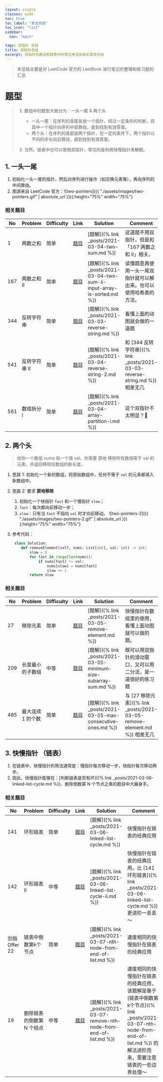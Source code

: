 ```yaml
---
layout: single
classes: wide
toc: true
toc_label: "本文内容"
toc_icon: "list"
sidebar:
  nav: "main"

tags: 双指针 总结
title: 双指针总结
excerpt: 双指针在数组和链表中的常见用法及相关题目总结
---
```


> 本总结主要是对 LeetCode 官方的 LeetBook 进行笔记的整理和练习题的汇总

# 题型

> 1. 数组中的题型大致分为：一头一尾 & 两个头 
>     - 一头一尾：在序列的首尾各放一个指针，经过一定条件的判断，将其中一个指针向序列中部靠拢，直到找到有效答案。
>     - 两个头：在序列的首部放两个指针，在一定的条件下，两个指针以不同的步长向后移动，直到找到有效答案。
> 
> 2. 当然，链表中也可以使用双指针，常见的是利用快慢指针来解题。

## 1. 一头一尾

1. 初始化一头一尾的指针，然后对序列进行操作（如交换元素等），再向序列的中间靠拢。
2. 图源来自 LeetCode 官方：![two-pointers]({{ "./assets/images/two-pointers.gif" | absolute_url }}){:height="75%" width="75%"}

### 相关题目

   | No  | Problem       | Difficulty | Link                                                                       | Solution                                                                 | Comment                                                                      |
   | --- | ------------- | ---------- | -------------------------------------------------------------------------- | ------------------------------------------------------------------------ | ---------------------------------------------------------------------------- |
   | 1   | 两数之和      | 简单       | [题目](https://leetcode-cn.com/problems/two-sum/)                          | [题解]({% link _posts/2021-03-04-two-sum.md %})                          | 这道题不用双指针，但是和「167 两数之和 II」相关。                            |
   | 167 | 两数之和 II   | 简单       | [题目](https://leetcode-cn.com/problems/two-sum-ii-input-array-is-sorted/) | [题解]({% link _posts/2021-03-04-two-sum-ii-input-array-is-sorted.md %}) | 读懂题意再使用一头一尾双指针就可以解出来。也可以使用哈希表的方法。           |
   | 344 | 反转字符串    | 简单       | [题目](https://leetcode-cn.com/problems/reverse-string/)                   | [题解]({% link _posts/2021-03-03-reverse-string.md %})                   | 看懂上面的动图就会做的一道题                                                 |
   | 541 | 反转字符串 II | 简单       | [题目](https://leetcode-cn.com/problems/reverse-string-ii/)                | [题解]({% link _posts/2021-03-04-reverse-string-2.md %})                 | 和 [344 反转字符串]({% link _posts/2021-03-03-reverse-string.md %}) 相差无几 |
   | 561 | 数组拆分 I    | 简单       | [题目](https://leetcode-cn.com/problems/array-partition-i/)                | [题解]({% link _posts/2021-03-04-array-partition-i.md %})                | 这个双指针不太明显？🥲                                                        |
   

## 2. 两个头

> 给你一个数组 nums 和一个值 val，你需要 原地 移除所有数值等于 val 的元素，并返回移除后数组的新长度。

1. 思路 1: 初始化一个新的数组，将原始数组中，任何不等于 `val` 的元素都填入新数组中。
2. 思路 2: 要求 **原地移除**
   1. 初始化一个快指针 `fast` 和一个慢指针 `slow`；
   2. `fast`：每次都向前移动一步；
   3. `slow`：只有当 `fast` 不指向 `val` 时才向前移动。
    ![two-pointers-2]({{ "./assets/images/two-pointers-2.gif" | absolute_url }}){:height="75%" width="75%"}

3. 参考代码：
   ```python
    class Solution:
       def removeElement(self, nums: List[int], val: int) -> int:
           slow = 0
           for fast in range(len(nums)):
               if nums[fast] != val:
                   nums[slow] = nums[fast]
                   slow += 1
           return slow
   ```

### 相关题目

   | No  | Problem           | Difficulty | Link                                                                | Solution                                                          | Comment                                                                   |
   | --- | ----------------- | ---------- | ------------------------------------------------------------------- | ----------------------------------------------------------------- | ------------------------------------------------------------------------- |
   | 27  | 移除元素          | 简单       | [题目](https://leetcode-cn.com/problems/remove-element/)            | [题解]({% link _posts/2021-03-05-remove-element.md %})            | 快慢指针在数组里的使用，看懂上面动图就可以做的题。                        |
   | 209 | 长度最小的子数组  | 中等       | [题目](https://leetcode-cn.com/problems/minimum-size-subarray-sum/) | [题解]({% link _posts/2021-03-05-minimum-size-subarray-sum.md %}) | 既可以用双指针的滑动窗口，又可以用二分法，是一道很好的练习题              |
   | 485 | 最大连续 1 的个数 | 简单       | [题目](https://leetcode-cn.com/problems/max-consecutive-ones/)      | [题解]({% link _posts/2021-03-05-max-consecutive-ones.md %})      | 与 [27 移除元素]({% link _posts/2021-03-05-remove-element.md %}) 相差无几 |

## 3. 快慢指针 （链表）

1. 在链表中，快慢指针的用法通常是：慢指针每次移动一步，快指针每次移动两步。
2. 因此，快慢指针能够在：[判断链表是否有环]({% link _posts/2021-03-06-linked-list-cycle.md %})、删除倒数第 N 个节点之类的题目中大展身手。

### 相关题目

   | No  | Problem  | Difficulty | Link                                                        | Solution                                                  | Comment |
   | --- | -------- | ---------- | ----------------------------------------------------------- | --------------------------------------------------------- | ------- |
   | 141 | 环形链表 | 简单       | [题目](https://leetcode-cn.com/problems/linked-list-cycle/) | [题解]({% link _posts/2021-03-06-linked-list-cycle.md %}) |    快慢指针在链表的经典应用     |
   | 142 | 环形链表 II | 中等       | [题目](https://leetcode-cn.com/problems/linked-list-cycle-ii/) | [题解]({% link _posts/2021-03-06-linked-list-cycle-ii.md %}) |    快慢指针在链表的经典应用，比 [141 环形链表]({% link _posts/2021-03-06-linked-list-cycle.md %}) 更进阶一丢丢～     |
   | 剑指 Offer 22 |  链表中倒数第k个节点 | 简单       | [题目](https://leetcode-cn.com/problems/lian-biao-zhong-dao-shu-di-kge-jie-dian-lcof/) | [题解]({% link _posts/2021-03-07-nth-node-from-end-of-list.md %}) |    速度相同的快慢指针在链表的经典应用     |
   | 19 |   删除链表的倒数第 N 个结点 | 中等       | [题目](https://leetcode-cn.com/problems/remove-nth-node-from-end-of-list/) | [题解]({% link _posts/2021-03-07-remove-nth-node-from-end-of-list.md %}) |    速度相同的快慢指针在链表的经典应用，该题解是基于 [链表中倒数第k个节点]({% link _posts/2021-03-07-nth-node-from-end-of-list.md %}) 的解法进阶而来，需要注意链表的一些边界处理～    |
  